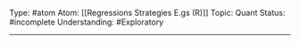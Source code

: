 Type: #atom
Atom: [[Regressions Strategies E.gs (R)]]
Topic: Quant
Status: #incomplete 
Understanding: #Exploratory 

----
